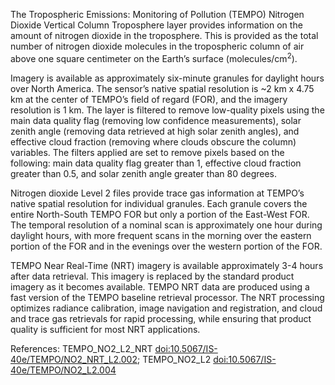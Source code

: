 The Tropospheric Emissions: Monitoring of Pollution (TEMPO) Nitrogen Dioxide Vertical Column Troposphere layer provides information on the amount of nitrogen dioxide in the troposphere. This is provided as the total number of nitrogen dioxide molecules in the tropospheric column of air above one square centimeter on the Earth’s surface (molecules/cm<sup>2</sup>).

Imagery is available as approximately six-minute granules for daylight hours over North America. The sensor’s native spatial resolution is ~2 km x 4.75 km at the center of TEMPO’s field of regard (FOR), and the imagery resolution is 1 km. The layer is filtered to remove low-quality pixels using the main data quality flag (removing low confidence measurements), solar zenith angle (removing data retrieved at high solar zenith angles), and effective cloud fraction (removing where clouds obscure the column) variables. The filters applied are set to remove pixels based on the following: main data quality flag greater than 1, effective cloud fraction greater than 0.5, and solar zenith angle greater than 80 degrees.

Nitrogen dioxide Level 2 files provide trace gas information at TEMPO’s native spatial resolution for individual granules. Each granule covers the entire North-South TEMPO FOR but only a portion of the East-West FOR. The temporal resolution of a nominal scan is approximately one hour during daylight hours, with more frequent scans in the morning over the eastern portion of the FOR and in the evenings over the western portion of the FOR.

TEMPO Near Real-Time (NRT) imagery is available approximately 3-4 hours after data retrieval. This imagery is replaced by the standard product imagery as it becomes available. TEMPO NRT data are produced using a fast version of the TEMPO baseline retrieval processor. The NRT processing optimizes radiance calibration, image navigation and registration, and cloud and trace gas retrievals for rapid processing, while ensuring that product quality is sufficient for most NRT applications.

References: TEMPO_NO2_L2_NRT [doi:10.5067/IS-40e/TEMPO/NO2_NRT_L2.002](https://doi.org/10.5067/IS-40e/TEMPO/NO2_NRT_L2.002);
 TEMPO_NO2_L2 [doi:10.5067/IS-40e/TEMPO/NO2_L2.004](https://doi.org/10.5067/IS-40e/TEMPO/NO2_L2.004)